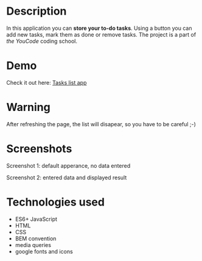 # Description
In this application you can **store your to-do tasks**. Using a button you can add new tasks, mark them as done or remove tasks. The project is a part of *the YouCode* coding school.

# Demo
Check it out here: [Tasks list app](https://katarzynadworak.github.io/tasks-list/)

# Warning
After refreshing the page, the list will disapear, so you have to be careful ;-)

# Screenshots
Screenshot 1: default apperance, no data entered

Screenshot 2: entered data and displayed result

# Technologies used
- ES6+ JavaScript
- HTML
- CSS
- BEM convention
- media queries
- google fonts and icons

  
